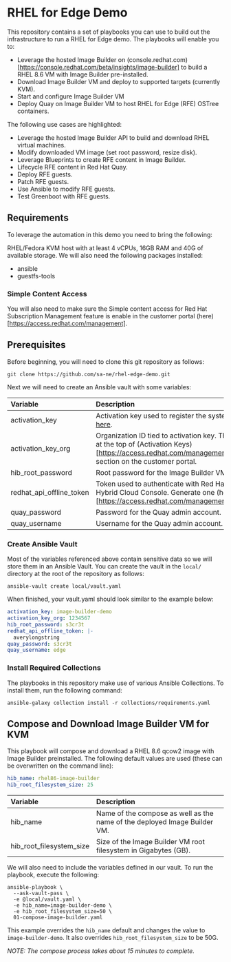 # RHEL for Edge Demo

This repository contains a set of playbooks you can use to build out the infrastructure to run a RHEL for Edge demo. The playbooks will enable you to:

* Leverage the hosted Image Builder on (console.redhat.com)[https://console.redhat.com/beta/insights/image-builder] to build a RHEL 8.6 VM with Image Builder pre-installed.
* Download Image Builder VM and deploy to supported targets (currently KVM).
* Start and configure Image Builder VM
* Deploy Quay on Image Builder VM to host RHEL for Edge (RFE) OSTree containers.

The following use cases are highlighted:

* Leverage the hosted Image Builder API to build and download RHEL virtual machines.
* Modify downloaded VM image (set root password, resize disk).
* Leverage Blueprints to create RFE content in Image Builder.
* Lifecycle RFE content in Red Hat Quay.
* Deploy RFE guests.
* Patch RFE guests.
* Use Ansible to modify RFE guests.
* Test Greenboot with RFE guests.

## Requirements

To leverage the automation in this demo you need to bring the following:

RHEL/Fedora KVM host with at least 4 vCPUs, 16GB RAM and 40G of available storage. We will also need the following packages installed:

* ansible
* guestfs-tools

### Simple Content Access

You will also need to make sure the Simple content access for Red Hat Subscription Management feature is enable in the customer portal (here)[https://access.redhat.com/management].

## Prerequisites

Before beginning, you will need to clone this git repository as follows:

```shell
git clone https://github.com/sa-ne/rhel-edge-demo.git
```

Next we will need to create an Ansible vault with some variables:

|Variable|Description|
|:---|:---|
|activation_key|Activation key used to register the system. Create one [here](https://access.redhat.com/management/activation_keys).|
|activation_key_org|Organization ID tied to activation key. This can be found at the top of (Activation Keys)[https://access.redhat.com/management/activation_keys] section on the customer portal.|
|hib_root_password|Root password for the Image Builder VM.|
|redhat_api_offline_token|Token used to authenticate with Red Hat APIs in the Hybrid Cloud Console. Generate one (here)[https://access.redhat.com/management/api].|
|quay_password|Password for the Quay admin account.|
|quay_username|Username for the Quay admin account.|

### Create Ansible Vault

Most of the variables referenced above contain sensitive data so we will store them in an Ansible Vault. You can create the vault in the `local/` directory at the root of the repository as follows:

```shell
ansible-vault create local/vault.yaml
```

When finished, your vault.yaml should look similar to the example below:

```yaml
activation_key: image-builder-demo
activation_key_org: 1234567
hib_root_password: s3cr3t
redhat_api_offline_token: |-
  averylongstring
quay_password: s3cr3t
quay_username: edge
```

### Install Required Collections

The playbooks in this repository make use of various Ansible Collections. To install them, run the following command:

```shell
ansible-galaxy collection install -r collections/requirements.yaml
```

## Compose and Download Image Builder VM for KVM

This playbook will compose and download a RHEL 8.6 qcow2 image with Image Builder preinstalled. The following default values are used (these can be overwritten on the command line):

```yaml
hib_name: rhel86-image-builder
hib_root_filesystem_size: 25
```

|Variable|Description|
|:---|:---|
|hib_name|Name of the compose as well as the name of the deployed Image Builder VM.|
|hib_root_filesystem_size|Size of the Image Builder VM root filesystem in Gigabytes (GB).|

We will also need to include the variables defined in our vault. To run the playbook, execute the following:

```shell
ansible-playbook \
  --ask-vault-pass \
  -e @local/vault.yaml \
  -e hib_name=image-builder-demo \
  -e hib_root_filesystem_size=50 \
  01-compose-image-builder.yaml
```

This example overrides the `hib_name` default and changes the value to `image-builder-demo`. It also overrides `hib_root_filesystem_size` to be 50G.

*_NOTE: The compose process takes about 15 minutes to complete._*

